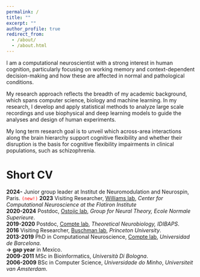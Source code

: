```yaml
---
permalink: /
title: ""
excerpt: ""
author_profile: true
redirect_from: 
  - /about/
  - /about.html
---
```



I am a computational neuroscientist with a strong interest in human cognition, particularly focusing on working memory and context-dependent decision-making and how these are affected in normal and pathological conditions.  

My research approach reflects the breadth of my academic background, which spans computer science, biology and machine learning. In my research, I develop and apply statistical methods to analyze large scale recordings and use biophysical and deep learning models to guide the analyses and design of human experiments.  

My long term research goal is to unveil which across-area interactions along the brain hierarchy support cognitive flexibility and whether their disruption is the basis for cognitive flexibility impairments in clinical populations, such as schizophrenia.  

Short CV
======
**2024-** Junior group leader at Institut de Neuromodulation and Neurospin, Paris.  <code style="color : red">(new!)</code>
**2023** Visiting Researcher, [Williams lab](http://neurostatslab.org/), *Center for Computational Neuroscience at the Flatiron Institute*  
**2020-2024** Postdoc, [Ostojic lab](https://lnc2.dec.ens.fr/en/member/655/srdjan-ostojic), *Group for Neural Theory, Ecole Normale Superieure*.  
**2019-2020** Postdoc, [Compte lab](https://braincircuitsbehavior.org/people), *Theoretical Neurobiology, IDIBAPS*.  
**2016** Visiting Researcher, [Buschman lab](https://www.timbuschman.com/), *Princeton University*.  
**2013-2019** PhD in Computational Neuroscience, [Compte lab](https://braincircuitsbehavior.org/people), *Universidad de Barcelona*.  
**&#8594; gap year** in Mexico.  
**2009-2011** MSc in Bioinformatics, *Università Di Bologna*.  
**2006-2009** BSc in Computer Science, *Universidade do Minho*, *Universiteit van Amsterdam*.  

